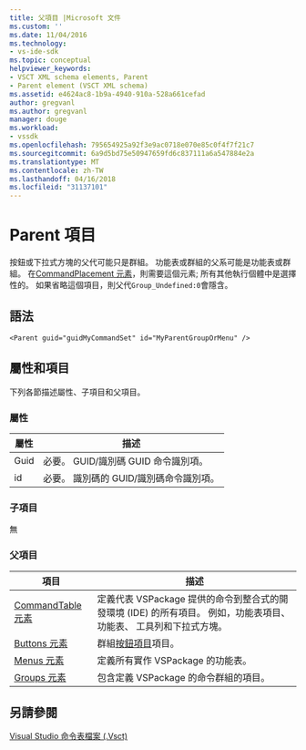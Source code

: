 ```yaml
---
title: 父項目 |Microsoft 文件
ms.custom: ''
ms.date: 11/04/2016
ms.technology:
- vs-ide-sdk
ms.topic: conceptual
helpviewer_keywords:
- VSCT XML schema elements, Parent
- Parent element (VSCT XML schema)
ms.assetid: e4624ac8-1b9a-4940-910a-528a661cefad
author: gregvanl
ms.author: gregvanl
manager: douge
ms.workload:
- vssdk
ms.openlocfilehash: 795654925a92f3e9ac0718e070e85c0f4f7f21c7
ms.sourcegitcommit: 6a9d5bd75e50947659fd6c837111a6a547884e2a
ms.translationtype: MT
ms.contentlocale: zh-TW
ms.lasthandoff: 04/16/2018
ms.locfileid: "31137101"
---
```

# <a name="parent-element"></a>Parent 項目
按鈕或下拉式方塊的父代可能只是群組。 功能表或群組的父系可能是功能表或群組。 在[CommandPlacement 元素](../extensibility/commandplacement-element.md)，則需要這個元素; 所有其他執行個體中是選擇性的。 如果省略這個項目，則父代`Group_Undefined:0`會隱含。  
  
## <a name="syntax"></a>語法  
  
```  
<Parent guid="guidMyCommandSet" id="MyParentGroupOrMenu" />  
```  
  
## <a name="attributes-and-elements"></a>屬性和項目  
 下列各節描述屬性、子項目和父項目。  
  
### <a name="attributes"></a>屬性  
  
|屬性|描述|  
|---------------|-----------------|  
|Guid|必要。 GUID/識別碼 GUID 命令識別項。|  
|id|必要。 識別碼的 GUID/識別碼命令識別項。|  
  
### <a name="child-elements"></a>子項目  
 無  
  
### <a name="parent-elements"></a>父項目  
  
|項目|描述|  
|-------------|-----------------|  
|[CommandTable 元素](../extensibility/commandtable-element.md)|定義代表 VSPackage 提供的命令到整合式的開發環境 (IDE) 的所有項目。 例如，功能表項目、 功能表、 工具列和下拉式方塊。|  
|[Buttons 元素](../extensibility/buttons-element.md)|群組[按鈕項目](../extensibility/button-element.md)項目。|  
|[Menus 元素](../extensibility/menus-element.md)|定義所有實作 VSPackage 的功能表。|  
|[Groups 元素](../extensibility/groups-element.md)|包含定義 VSPackage 的命令群組的項目。|  
  
## <a name="see-also"></a>另請參閱  
 [Visual Studio 命令表檔案 (.Vsct)](../extensibility/internals/visual-studio-command-table-dot-vsct-files.md)